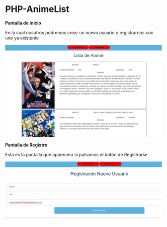 # PHP-AnimeList

**Pantalla de Inicio**

En la cual nosotros podremos crear un nuevo usuario o registrarnos con uno ya existente

<img src="assets/capturas/00.png">

**Pantalla de Registro**

Esta es la pantalla que aparecera si pulsamos el botón de Registrarse

<img src="assets/capturas/03.png">

